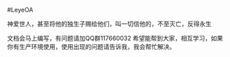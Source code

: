 #LeyeOA

神爱世人，甚至将他的独生子赐给他们，叫一切信他的，不至灭亡，反得永生

文档会马上编写，有问题请加QQ群117660032
希望能帮到大家，相互学习，如果你有生产环境使用，使用出现的问题请告诉我，我会帮忙解决。